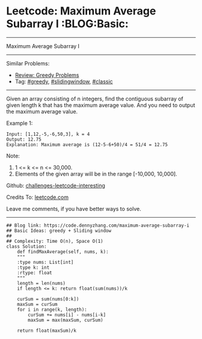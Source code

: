 
# Leetcode: Maximum Average Subarray I     :BLOG:Basic:

---

Maximum Average Subarray I  

---

Similar Problems:  

-   [Review: Greedy Problems](https://code.dennyzhang.com/review-greedy)
-   Tag: [#greedy](https://code.dennyzhang.com/tag/greedy), [#slidingwindow](https://code.dennyzhang.com/tag/slidingwindow), [#classic](https://code.dennyzhang.com/tag/classic)

---

Given an array consisting of n integers, find the contiguous subarray of given length k that has the maximum average value. And you need to output the maximum average value.  

Example 1:  

    Input: [1,12,-5,-6,50,3], k = 4
    Output: 12.75
    Explanation: Maximum average is (12-5-6+50)/4 = 51/4 = 12.75

Note:  

1.  1 <= k <= n <= 30,000.
2.  Elements of the given array will be in the range [-10,000, 10,000].

Github: [challenges-leetcode-interesting](https://github.com/DennyZhang/challenges-leetcode-interesting/tree/master/problems/maximum-average-subarray-i)  

Credits To: [leetcode.com](https://leetcode.com/problems/maximum-average-subarray-i/description/)  

Leave me comments, if you have better ways to solve.  

---

    ## Blog link: https://code.dennyzhang.com/maximum-average-subarray-i
    ## Basic Ideas: greedy + Sliding window
    ##
    ## Complexity: Time O(n), Space O(1)
    class Solution:
        def findMaxAverage(self, nums, k):
    	"""
    	:type nums: List[int]
    	:type k: int
    	:rtype: float
    	"""
    	length = len(nums)
    	if length <= k: return float(sum(nums))/k
    
    	curSum = sum(nums[0:k])
    	maxSum = curSum
    	for i in range(k, length):
    	    curSum += nums[i] - nums[i-k]
    	    maxSum = max(maxSum, curSum)
    
    	return float(maxSum)/k

